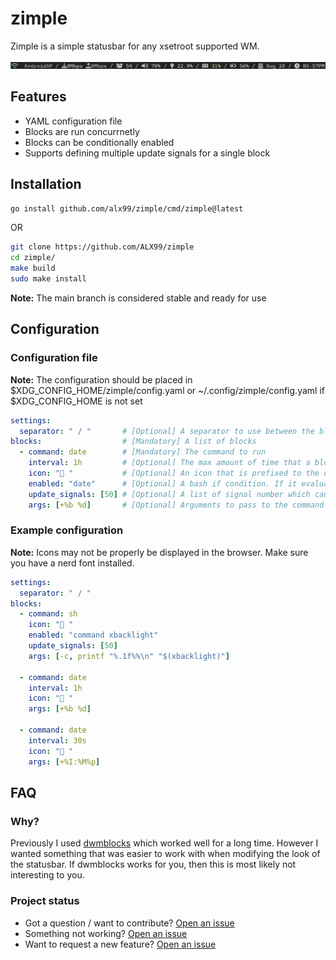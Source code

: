 # zimple

Zimple is a simple statusbar for any xsetroot supported WM.

![example](example.png)

## Features

- YAML configuration file
- Blocks are run concurrnetly
- Blocks can be conditionally enabled
- Supports defining multiple update signals for a single block

## Installation


```bash
go install github.com/alx99/zimple/cmd/zimple@latest
```

OR

```bash
git clone https://github.com/ALX99/zimple
cd zimple/
make build
sudo make install
```

**Note:** The main branch is considered stable and ready for use


## Configuration

### Configuration file

**Note:** The configuration should be placed in $XDG_CONFIG_HOME/zimple/config.yaml or ~/.config/zimple/config.yaml 
if $XDG_CONFIG_HOME is not set

```yaml
settings:
  separator: " / "       # [Optional] A separator to use between the blocks
blocks:                  # [Mandatory] A list of blocks
  - command: date        # [Mandatory] The command to run
    interval: 1h         # [Optional] The max amount of time that a block can go without executing (default is 30days)
    icon: " "           # [Optional] An icon that is prefixed to the output
    enabled: "date"      # [Optional] A bash if condition. If it evaluates to true the block is enabled
    update_signals: [50] # [Optional] A list of signal number which causes the block to update
    args: [+%b %d]       # [Optional] Arguments to pass to the command
```

### Example configuration

**Note:** Icons may not be properly be displayed in the browser. Make sure you have a nerd font installed.

```yaml
settings:
  separator: " / "
blocks:
  - command: sh
    icon: " "
    enabled: "command xbacklight"
    update_signals: [50]
    args: [-c, printf "%.1f%%\n" "$(xbacklight)"]

  - command: date
    interval: 1h
    icon: " "
    args: [+%b %d]

  - command: date
    interval: 30s
    icon: " "
    args: [+%I:%M%p]

```


## FAQ

### Why?

Previously I used [dwmblocks](https://github.com/torrinfail/dwmblocks) which worked well for a long 
time. However I wanted something that was easier to work with when modifying the look of the 
statusbar. If dwmblocks works for you, then this is most likely not interesting to you.

### Project status

- Got a question / want to contribute? [Open an issue](https://github.com/ALX99/zimple/issues/new?labels=question)
- Something not working? [Open an issue](https://github.com/ALX99/zimple/issues/new?labels=bug)
- Want to request a new feature? [Open an issue](https://github.com/ALX99/zimple/issues/new?labels=enhancement)

